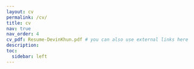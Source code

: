```yaml
---
layout: cv
permalink: /cv/
title: cv
nav: true
nav_order: 4
cv_pdf: Resume-DevinKhun.pdf # you can also use external links here
description:
toc:
  sidebar: left
---
```

